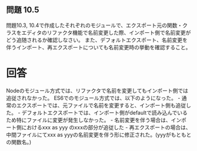 ## 問題 10.5

問題10.3, 10.4で作成したそれぞれのモジュールで、エクスポート元の関数・クラスをエディタのリファクタ機能で名前変更した際、インポート側で名前変更がどう追随されるか確認しなさい。
また、デフォルトエクスポート、名前変更を伴うインポート、再エクスポートについても名前変更時の挙動を確認すること。

# 回答
Nodeのモジュール方式では、リファクタで名前を変更してもインポート側では追従されなかった。
ES6でのモジュール方式では、以下のようになった。
    - 通常のエクスポートでは、元ファイルで名前を変更すると、インポート側も追従した。
    - デフォルトエクスポートでは、インポート側がdefaultで読み込んでいるため特にファイルに変更が発生しなかった。
    - 名前変更を伴う場合は、インポート側におけるxxx as yyy のxxxの部分が追従した
    - 再エクスポートの場合は、中間ファイルにてxxx as yyyの名前変更を伴う形に修正された。(yyyがもともとの関数名。)